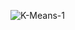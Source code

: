 ![K-Means-1](https://github.com/ayushgandhi904/Data-Science-Repository-/assets/96850890/14727923-2191-45f2-a45a-4ff693fb1f89)

